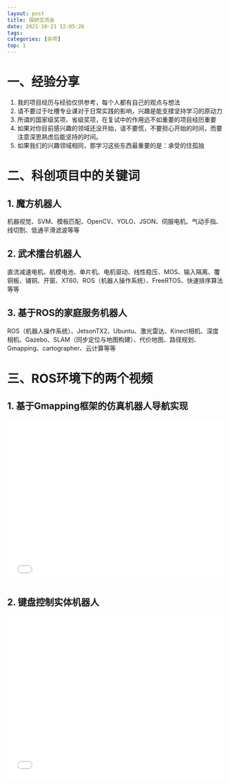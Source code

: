 ```yaml
---
layout: post
title: 保研交流会
date: 2021-10-21 12:05:26
tags:
categories: [杂项]
top: 1
---
```

# 一、经验分享
1. 我的项目经历与经验仅供参考，每个人都有自己的观点与想法
2. 请不要过于吐槽专业课对于日常实践的影响，兴趣是能支撑坚持学习的原动力
3. 所谓的国家级奖项、省级奖项，在复试中的作用远不如重要的项目经历重要
4. 如果对你目前感兴趣的领域还没开始，请不要慌，不要担心开始的时间，而要注意深思熟虑后能坚持的时间。
5. 如果我们的兴趣领域相同，那学习这些东西最重要的是：承受的住孤独


# 二、科创项目中的关键词

## 1. 魔方机器人
机器视觉、SVM、模板匹配、OpenCV、YOLO、JSON、伺服电机、气动手指、线切割、低通平滑滤波等等

## 2. 武术擂台机器人
直流减速电机、航模电池、单片机、电机驱动、线性稳压、MOS、输入隔离、覆铜板、铺铜、开窗、XT60、ROS（机器人操作系统）、FreeRTOS、快速排序算法等等

## 3. 基于ROS的家庭服务机器人

ROS（机器人操作系统）、JetsonTX2、Ubuntu、激光雷达、Kinect相机、深度相机、Gazebo、SLAM（同步定位与地图构建）、代价地图、路径规划、Gmapping、cartographer、云计算等等

# 三、ROS环境下的两个视频
## 1. 基于Gmapping框架的仿真机器人导航实现
   
<div style="position: relative; width: 100%; height: 0; padding-bottom: 75%;"><iframe src="//player.bilibili.com/player.html?aid=933674475&bvid=BV1QT4y1o7GM&cid=428474944&page=1" scrolling="no" frameborder="no" framespacing="0" allowfullscreen="true" style="position: absolute; width: 100%; height: 100%; left: 0; top: 0;"> </iframe></div>


## 2. 键盘控制实体机器人

<div style="position: relative; width: 100%; height: 0; padding-bottom: 75%;"><iframe src="//player.bilibili.com/player.html?aid=293738854&bvid=BV1JF411e77L&cid=428528160&page=1" scrolling="no" frameborder="no" framespacing="0" allowfullscreen="true" style="position: absolute; width: 100%; height: 100%; left: 0; top: 0;"> </iframe></div>


# 